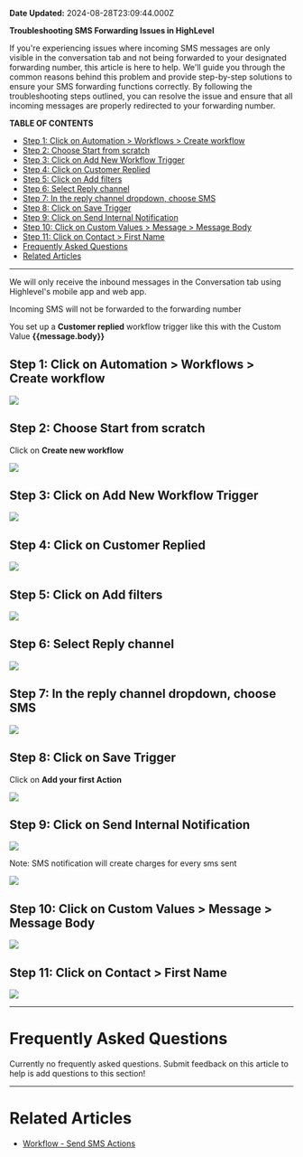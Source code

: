 **Date Updated:** 2024-08-28T23:09:44.000Z

**Troubleshooting SMS Forwarding Issues in HighLevel**

If you're experiencing issues where incoming SMS messages are only visible in the conversation tab and not being forwarded to your designated forwarding number, this article is here to help. We'll guide you through the common reasons behind this problem and provide step-by-step solutions to ensure your SMS forwarding functions correctly. By following the troubleshooting steps outlined, you can resolve the issue and ensure that all incoming messages are properly redirected to your forwarding number.
  
  
**TABLE OF CONTENTS**

   * [Step 1: Click on Automation > Workflows > Create workflow](#Step-1%3A-Click-on-Automation-%3E-Workflows-%3E-Create-workflow)
   * [Step 2: Choose Start from scratch](#Step-2%3A-Choose-Start-from-scratch)
   * [Step 3: Click on Add New Workflow Trigger](#Step-3%3A-Click-on-Add-New-Workflow-Trigger)
   * [Step 4: Click on Customer Replied](#Step-4%3A-Click-on-Customer-Replied)
   * [Step 5: Click on Add filters](#Step-5%3A-Click-on-Add-filters)
   * [Step 6: Select Reply channel](#Step-6%3A-Select-Reply-channel)
   * [Step 7: In the reply channel dropdown, choose SMS](#Step-7%3A-In-the-reply-channel-dropdown,-choose-SMS)
   * [Step 8: Click on Save Trigger](#Step-8%3A-Click-on-Save-Trigger)
   * [Step 9: Click on Send Internal Notification](#Step-9%3A-Click-on-Send-Internal-Notification)
   * [Step 10: Click on Custom Values > Message > Message Body](#Step-10%3A-Click-on-Custom-Values-%3E-Message-%3E-Message-Body)
   * [Step 11: Click on Contact > First Name](#Step-11%3A-Click-on-Contact-%3E-First-Name)
* [Frequently Asked Questions](#Frequently-Asked-Questions)
* [Related Articles](#Related-Articles)

  
---

  
We will only receive the inbound messages in the Conversation tab using Highlevel's mobile app and web app.

Incoming SMS will not be forwarded to the forwarding number

You set up a **Customer replied** workflow trigger like this with the Custom Value **{{message.body}}**
  
  
## **Step 1: Click on Automation > Workflows > Create workflow**

  
![](https://s3.amazonaws.com/cdn.freshdesk.com/data/helpdesk/attachments/production/155031839426/original/B6QbV9UuMwGP0UxtJ3nKADzM0-gKIdTNOQ.jpg?1724866267)
  
  
## **Step 2: Choose Start from scratch**

  
Click on **Create new workflow**

![](https://s3.amazonaws.com/cdn.freshdesk.com/data/helpdesk/attachments/production/155031839436/original/Vl2SPNrTaeS23HL5Kggn1OlDp51tPDYg9g.jpg?1724866298)
  
  
## **Step 3: Click on Add New Workflow Trigger**

  
![](https://s3.amazonaws.com/cdn.freshdesk.com/data/helpdesk/attachments/production/155031839457/original/nAhfhR63Xmkp5LtByt8nkJNueEDGxeGuKQ.jpg?1724866337)
  
  
## **Step 4: Click on Customer Replied**

  
![](https://s3.amazonaws.com/cdn.freshdesk.com/data/helpdesk/attachments/production/155031839483/original/Fzf3L_pVTACs5gDnvADMoe7HBftPy38rvQ.jpg?1724866372)
  
  
## **Step 5: Click on Add filters**
  
  
![](https://s3.amazonaws.com/cdn.freshdesk.com/data/helpdesk/attachments/production/155031839514/original/XHT3xyAEj-_PyFPeWS7GQBD6LqQ9MvEjOQ.jpg?1724866403)
  
  
## **Step 6: Select Reply channel**

![](https://s3.amazonaws.com/cdn.freshdesk.com/data/helpdesk/attachments/production/155031839551/original/bq9nRH-BjzCK3CJ-ovJTkiDmmk_v2gcEIg.jpg?1724866432)

  
## **Step 7: In the reply channel dropdown, choose SMS**

  
![](https://s3.amazonaws.com/cdn.freshdesk.com/data/helpdesk/attachments/production/155031839569/original/GgdC-8jIEPXdTeucOehbp4yI1n2Hun18Dg.jpg?1724866456)
  
  
## **Step 8: Click on Save Trigger**

  
Click on **Add your first Action**

  
![](https://s3.amazonaws.com/cdn.freshdesk.com/data/helpdesk/attachments/production/155031839594/original/Yfvxg6fr_FEesUqxPMQUN_rVKZkpF7hXDQ.jpg?1724866491)

  
## **Step 9: Click on Send Internal Notification**
  
  
![](https://s3.amazonaws.com/cdn.freshdesk.com/data/helpdesk/attachments/production/155031839674/original/-U6WaCdaCC4Xyw6ceWCQG9pjw4TxuhnfBA.jpg?1724866520)
  
  
Note: SMS notification will create charges for every sms sent

  
![](https://s3.amazonaws.com/cdn.freshdesk.com/data/helpdesk/attachments/production/155031839715/original/tpXQ1iyeRFvGui7Qgx76N452LlhJP5yPrw.jpg?1724866557)

  
## **Step 10: Click on Custom Values > Message > Message Body**

  
![](https://s3.amazonaws.com/cdn.freshdesk.com/data/helpdesk/attachments/production/155031839742/original/cuCEght9k0ZAvPXvaUWcMvauZ3GB3iI0WA.jpg?1724866585)
  
  
## **Step 11: Click on Contact > First Name**
  
  
![](https://s3.amazonaws.com/cdn.freshdesk.com/data/helpdesk/attachments/production/155031839759/original/Hc1n_IZBRIPV4qgnuxHhO-QN4PxAhm7New.jpg?1724866616)

---

# **Frequently Asked Questions**

Currently no frequently asked questions. Submit feedback on this article to help is add questions to this section!

---

# **Related Articles**

* [Workflow - Send SMS Actions](https://help.gohighlevel.com/a/solutions/articles/155000002474?portalId=48000045315)[](https://help.gohighlevel.com/en/support/solutions/articles/155000002369)

  